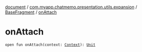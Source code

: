 [document](../../index.md) / [com.myapp.chatmemo.presentation.utils.expansion](../index.md) / [BaseFragment](index.md) / [onAttach](./on-attach.md)

# onAttach

`open fun onAttach(context: `[`Context`](https://developer.android.com/reference/android/content/Context.html)`): `[`Unit`](https://kotlinlang.org/api/latest/jvm/stdlib/kotlin/-unit/index.html)